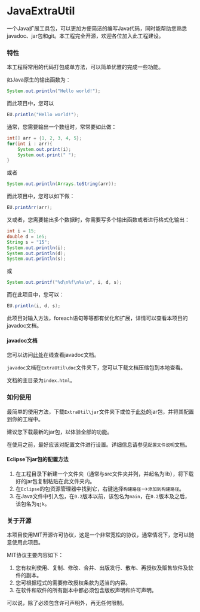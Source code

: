 # JavaExtraUtil
一个Java扩展工具包，可以更加方便简洁的编写Java代码，同时能帮助您熟悉javadoc、jar包和git。本工程完全开源，欢迎各位加入此工程建设。

### 特性

本工程将常用的代码打包成单方法，可以简单优雅的完成一些功能。

如Java原生的输出函数为：

```java
System.out.println("Hello world!");
```

而此项目中，您可以

```java
EU.println("Hello world!");
```

通常，您需要输出一个数组时，常常要如此做：

```java
int[] arr = {1, 2, 3, 4, 5};
for(int i : arr){
    System.out.print(i);
    System.out.print(" ");
}
```

或者

```java
System.out.println(Arrays.toString(arr));
```

而此项目中，您可以如下做：

```java
EU.printArr(arr);
```

又或者，您需要输出多个数据时，你需要写多个输出函数或者进行格式化输出：

```java
int i = 15;
double d = 1e5;
String s = "15";
System.out.println(i);
System.out.println(d);
System.out.println(s);
```

或

```java
System.out.printf("%d\n%f\n%s\n", i, d, s);
```

而在此项目中，您可以：

```java
EU.println(i, d, s);
```

此项目对输入方法，foreach语句等等都有优化和扩展，详情可以查看本项目的javadoc文档。

#### javadoc文档

您可以访问[此处](http://piner.club/doc/index.html)在线查看javadoc文档。

`javadoc`文档在`ExtraUtil\doc`文件夹下，您可以下载文档压缩包到本地查看。

文档的主目录为`index.html`。

### 如何使用

最简单的使用方法，下载`ExtraUtil\jar`文件夹下或位于[此处](http://piner.club/doc/ExtraUtil.jar)的jar包，并将其配置到你的工程中。

建议您下载最新的jar包，以体验全部的功能。

在使用之前，最好应该对配置文件进行设置。详细信息请参见`配置文件说明`文档。

#### Eclipse下jar包的配置方法

1. 在工程目录下新建一个文件夹（通常与src文件夹并列，并起名为lib），将下载好的jar包复制粘贴在此文件夹内。
2. 在`Eclipse`的包资源管理器中找到它，右键选择`构建路径`-->`添加到构建路径`。
3. 在Java文件中引入包，在`0.2`版本以前，该包名为`main`，在`0.2`版本及之后，该包名为`qjk`。

### 关于开源

本项目使用MIT开源许可协议，这是一个非常宽松的协议，通常情况下，您可以随意使用此项目。

MIT协议主要内容如下：

1. 您有权利使用、复制、修改、合并、出版发行、散布、再授权及贩售软件及软件的副本。
2. 您可根据程式的需要修改授权条款为适当的内容。
3. 在软件和软件的所有副本中都必须包含版权声明和许可声明。

可以说，除了必须包含许可声明外，再无任何限制。

